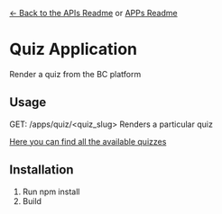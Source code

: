 [<- Back to the APIs Readme](../docs/README.md) or [APPs Readme](../README.md)

# Quiz Application

Render a quiz from the BC platform

## Usage

GET: /apps/quiz/<quiz_slug>
Renders a particular quiz

[Here you can find all the available quizzes](https://assets.breatheco.de/apis/quiz/all)

## Installation

1. Run npm install
2. Build